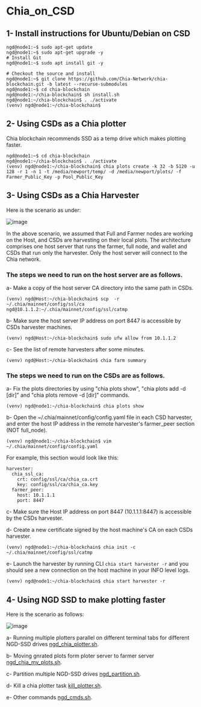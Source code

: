 # Chia_on_CSD

## 1- Install instructions for Ubuntu/Debian on CSD

```
ngd@node1:~$ sudo apt-get update
ngd@node1:~$ sudo apt-get upgrade -y
# Install Git
ngd@node1:~$ sudo apt install git -y

# Checkout the source and install
ngd@node1:~$ git clone https://github.com/Chia-Network/chia-blockchain.git -b latest --recurse-submodules
ngd@node1:~$ cd chia-blockchain
ngd@node1:~/chia-blockchain$ sh install.sh
ngd@node1:~/chia-blockchain$ . ./activate
(venv) ngd@node1:~/chia-blockchain$ 

```

## 2- Using CSDs as a Chia plotter
Chia blockchain recommends SSD as a temp drive which makes plotting faster.

```
ngd@node1:~$ cd chia-blockchain
ngd@node1:~/chia-blockchain$ . ./activate
(venv) ngd@node1:~/chia-blockchain$ chia plots create -k 32 -b 5120 -u 128 -r 1 -n 1 -t /media/newport/temp/ -d /media/newport/plots/ -f Farmer_Public_Key -p Pool_Public_Key

```
## 3- Using CSDs as a Chia Harvester

Here is the scenario as under:

![image](https://user-images.githubusercontent.com/31414094/152264115-0670ecb8-f435-40fd-9ab4-a92d8d7edf53.png)

In the above scenario, we assumed that Full and Farmer nodes are working on the Host, and CSDs are harvesting on their local plots. The architecture comprises one host server that runs the farmer, full node, and wallet and CSDs that run only the harvester. Only the host server will connect to the Chia network.

### The steps we need to run on the host server are as follows.

a- Make a copy of the host server CA directory into the same path in CSDs.
```
(venv) ngd@Host:~/chia-blockchain$ scp  -r ~/.chia/mainnet/config/ssl/ca ngd@10.1.1.2:~/.chia/mainnet/config/ssl/catmp
```

b- Make sure the host server IP address on port 8447 is accessible by CSDs harvester machines.
```
(venv) ngd@Host:~/chia-blockchain$ sudo ufw allow from 10.1.1.2
```

c- See the list of remote harvesters after some minutes. 
```
(venv) ngd@Host:~/chia-blockchain$ chia farm summary
```

### The steps we need to run on the CSDs are as follows.
a- Fix the plots directories by using "chia plots show", "chia plots add -d [dir]"   and "chia plots remove -d [dir]" commands.
```
(venv) ngd@node1:~/chia-blockchain$ chia plots show
```

b- Open the ~/.chia/mainnet/config/config.yaml file in each CSD harvester, and enter the host IP address in the remote harvester's farmer_peer section (NOT full_node). 

```
(venv) ngd@node1:~/chia-blockchain$ vim ~/.chia/mainnet/config/config.yaml
```
For example, this section would look like this:
```
harvester:
  chia_ssl_ca:
    crt: config/ssl/ca/chia_ca.crt
    key: config/ssl/ca/chia_ca.key
  farmer_peer:
    host: 10.1.1.1
    port: 8447
```

c- Make sure the Host IP address on port 8447 (10.1.1.1:8447) is accessible by the CSDs harvester.

d- Create a new certificate signed by the host machine's CA on each CSDs harvester.
```
(venv) ngd@node1:~/chia-blockchain$ chia init -c ~/.chia/mainnet/config/ssl/catmp
```
e- Launch the harvester by running CLI ``` chia start harvester -r ``` and you should see a new connection on the host machine in your INFO level logs.
```
(venv) ngd@node1:~/chia-blockchain$ chia start harvester -r
```

## 4- Using NGD SSD to make plotting faster

Here is the scenario as follows:

![image](https://user-images.githubusercontent.com/31414094/152451005-d401d788-9199-4be5-afb3-2ccf4ad55524.png)

a- Running multiple plotters parallel on different terminal tabs for different NGD-SSD drives [ngd_chia_plotter.sh](./ngd_chia_plotter.sh).

b- Moving gnrated plots form ploter server to farmer server [ngd_chia_mv_plots.sh](./ngd_chia_mv_plots.sh). 

c- Partition multiple NGD-SSD drives [ngd_partition.sh](./ngd_partition.sh).

d- Kill a chia plotter task [kill_plotter.sh](./kill_plotter_threads.sh).

e- Other commands [ngd_cmds.sh](./ngd_cmds.sh). 

